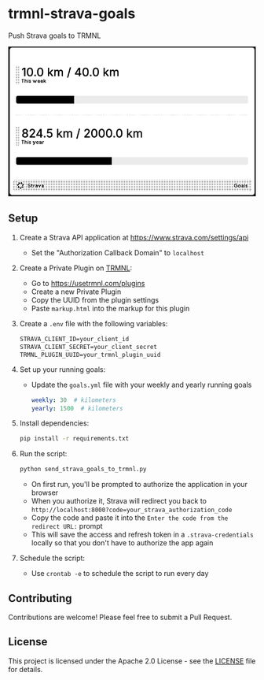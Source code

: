 # trmnl-strava-goals

Push Strava goals to TRMNL

![trmnl-strava-goals](trmnl-strava-goals.png)

## Setup

1. Create a Strava API application at https://www.strava.com/settings/api
   - Set the "Authorization Callback Domain" to `localhost`

2. Create a Private Plugin on [TRMNL](https://usetrmnl.com/):
   - Go to https://usetrmnl.com/plugins
   - Create a new Private Plugin
   - Copy the UUID from the plugin settings
   - Paste `markup.html` into the markup for this plugin

3. Create a `.env` file with the following variables:
   ```
   STRAVA_CLIENT_ID=your_client_id
   STRAVA_CLIENT_SECRET=your_client_secret
   TRMNL_PLUGIN_UUID=your_trmnl_plugin_uuid
   ```

4. Set up your running goals:
   - Update the `goals.yml` file with your weekly and yearly running goals

      ```yaml
      weekly: 30  # kilometers
      yearly: 1500  # kilometers
      ```

5. Install dependencies:
   ```bash
   pip install -r requirements.txt
   ```

6. Run the script:
   ```bash
   python send_strava_goals_to_trmnl.py
   ```
   - On first run, you'll be prompted to authorize the application in your browser
   - When you authorize it, Strava will redirect you back to `http://localhost:8000?code=your_strava_authorization_code`
   - Copy the code and paste it into the `Enter the code from the redirect URL:` prompt
   - This will save the access and refresh token in a `.strava-credentials` locally so that you don't have to authorize the app again

7. Schedule the script:
   - Use `crontab -e` to schedule the script to run every day

## Contributing

Contributions are welcome! Please feel free to submit a Pull Request.

## License

This project is licensed under the Apache 2.0 License - see the [LICENSE](LICENSE) file for details.
